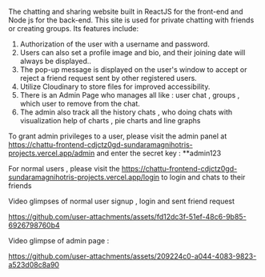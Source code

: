 The chatting and sharing website built in ReactJS for the front-end and Node js for the back-end. This site is used for private chatting with friends or creating groups. Its features include:

1. Authorization of the user with a username and password.
2. Users can also set a profile image and bio, and their joining date will always be displayed..
3. The pop-up message is displayed on the user's window to accept or reject a friend request sent by other registered users.
4. Utilize Cloudinary to store files for improved accessibility.
5. There is an Admin Page who manages all like : user chat , groups , which user to remove from the chat.
6. The admin also track all the history chats , who doing chats with visualization help of charts , pie charts and line graphs

To grant admin privileges to a user, please visit the admin panel at https://chattu-frontend-cdjctz0gd-sundaramagnihotris-projects.vercel.app/admin and enter the secret key : **admin123

For normal users , please visit the https://chattu-frontend-cdjctz0gd-sundaramagnihotris-projects.vercel.app/login  to login and chats to their friends

Video glimpses of normal user signup , login and sent friend request

https://github.com/user-attachments/assets/fd12dc3f-51ef-48c6-9b85-6926798760b4


Video glimpse of admin page :

https://github.com/user-attachments/assets/209224c0-a044-4083-9823-a523d08c8a90



